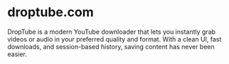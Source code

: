 # droptube.com
DropTube is a modern YouTube downloader that lets you instantly grab videos or audio in your preferred quality and format. With a clean UI, fast downloads, and session-based history, saving content has never been easier.

